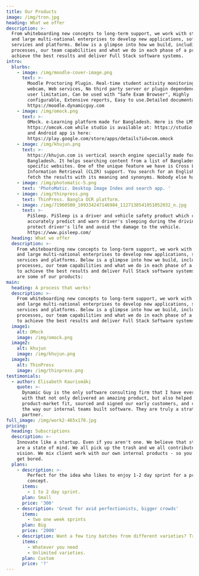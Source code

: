 ```yaml
---
title: Our Products
image: /img/tron.jpg
heading: What we offer
description: >-
  From whiteboarding new concepts to long-term support, we work with startups
  and large multi-national enterprises to develop new applications, software,
  services and platforms. Below is a glimpse into how we build, including our
  processes, our team capabilities and what we do in each phase of a project to
  achieve the best results and deliver Full Stack software systems.
intro:
  blurbs:
    - image: /img/moodle-cover-image.png
      text: >-
        Moodle Proctoring Plugin. Real-time student activity monitoring via
        webcam, Web services, No third party server or plugin dependencies, No
        user limitation, Can be used with "Safe Exam Browser", Highly
        configurable, Extensive reports, Easy to use.Detailed documentation.
        https://moodle.dynamicguy.com
    - image: /img/omock.png
      text: >-
        OMock. e-Learning platform made for Bangladesh. Here is the LMS
        https://omcok.com while studio is available at: https://studio.omock.com
        and Android app is here:
        https://play.google.com/store/apps/details?id=com.omock
    - image: /img/khujun.png
      text: >-
        https://khujun.com is vertical search engine specially made for
        Bangladesh. It helps searching content from a list of Bangladesh
        specific websites. One of the unique feature we have is Cross Language
        Information Retrieval (CLIR) support. You search for an English word we
        fetch the results with its meaning and synonyms. Nobody else has it.
    - image: /img/photomatic-5.png
      text: 'PhotoMatic. Desktop Image Index and search app. '
    - image: /img/thinpress.png
      text: ThinPress. Bangla OCR platform.
    - image: /img/71960500_109334247146984_1127138541051052032_n.jpg
      text: >-
        PiSleep. PiSleep is a driver and vehicle safety product which can
        accurately predict and warn driver's sleeping during the driving to
        protect driver's life and avoid the damage to the vehicle.
        https://www.pisleep.com/
  heading: What we offer
  description: >-
    From whiteboarding new concepts to long-term support, we work with startups
    and large multi-national enterprises to develop new applications, software,
    services and platforms. Below is a glimpse into how we build, including our
    processes, our team capabilities and what we do in each phase of a project
    to achieve the best results and deliver Full Stack software systems. Here
    are some of our products:
main:
  heading: A process that works!
  description: >-
    From whiteboarding new concepts to long-term support, we work with startups
    and large multi-national enterprises to develop new applications, software,
    services and platforms. Below is a glimpse into how we build, including our
    processes, our team capabilities and what we do in each phase of a project
    to achieve the best results and deliver Full Stack Software systems.
  image1:
    alt: OMock
    image: /img/omock.png
  image2:
    alt: khujun
    image: /img/khujun.png
  image3:
    alt: ThinPress
    image: /img/thinpress.png
testimonials:
  - author: Elisabeth Kaurismäki
    quote: >-
      Dynamic Guy is the only software consulting firm that I have ever worked
      with that not only delivered an amazing product, but also helped us find
      product-market fit, sourced and signed our early customers, and changed
      the way our internal teams built software. They are truly a strategic
      partner.
full_image: /img/work2-465x170.jpg
pricing:
  heading: Subscriptions
  description: >-
    Innovate like a startup. Even if you aren't one. We believe that startups
    are a state of mind. We all pick up the trash and we all contribute to the
    vision. We mix client work with our own internal products - so you'll never
    get bored.
  plans:
    - description: >-
        Perfect for the idea who likes to enjoy 1-2 day sprint for a proof of
        concept.
      items:
        - 1 to 2 day sprint.
      plan: Small
      price: '300'
    - description: 'Great for avid perfectionists, bigger crowds'
      items:
        - two one week sprints
      plan: Big
      price: '2000'
    - description: Want a few tiny batches from different varieties? Try our custom plan
      items:
        - Whatever you need
        - Unlimited varieties.
      plan: Custom
      price: '?'
---
```


